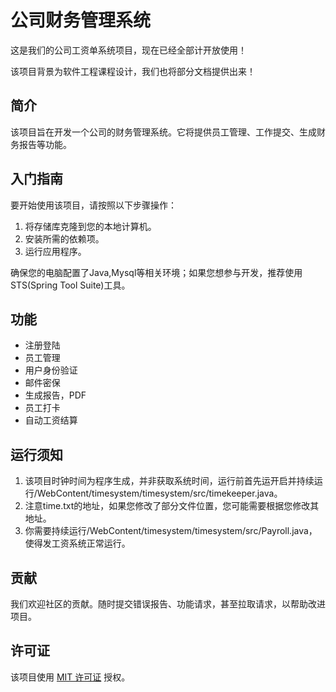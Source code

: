 # 公司财务管理系统

这是我们的公司工资单系统项目，现在已经全部计开放使用！

该项目背景为软件工程课程设计，我们也将部分文档提供出来！

## 简介

该项目旨在开发一个公司的财务管理系统。它将提供员工管理、工作提交、生成财务报告等功能。

## 入门指南

要开始使用该项目，请按照以下步骤操作：

1. 将存储库克隆到您的本地计算机。
2. 安装所需的依赖项。
3. 运行应用程序。

确保您的电脑配置了Java,Mysql等相关环境；如果您想参与开发，推荐使用STS(Spring Tool Suite)工具。

## 功能

- 注册登陆
- 员工管理
- 用户身份验证
- 邮件密保
- 生成报告，PDF
- 员工打卡
- 自动工资结算

## 运行须知

1. 该项目时钟时间为程序生成，并非获取系统时间，运行前首先运开启并持续运行/WebContent/timesystem/timesystem/src/timekeeper.java。
2. 注意time.txt的地址，如果您修改了部分文件位置，您可能需要根据您修改其地址。
3. 你需要持续运行/WebContent/timesystem/timesystem/src/Payroll.java，使得发工资系统正常运行。

## 贡献

我们欢迎社区的贡献。随时提交错误报告、功能请求，甚至拉取请求，以帮助改进项目。

## 许可证

该项目使用 [MIT 许可证](LICENSE) 授权。
